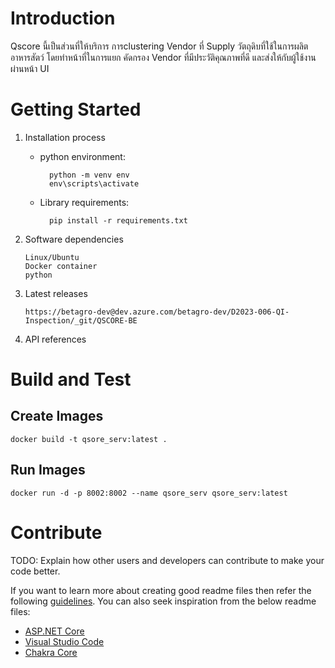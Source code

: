 # Introduction 
Qscore นี้เป็นส่วนที่ให้บริการ การclustering Vendor ที่ Supply วัตถุดิบที่ใช้ในการผลิตอาหารสัตว์ โดยทำหน้าที่ในการแยก คัดกรอง Vendor ที่มีประวัติคุณภาพที่ดี และส่งให้กับผู้ใช้งานผ่านหน้า UI

# Getting Started
1.	Installation process
    
    - python environment:

            python -m venv env
            env\scripts\activate

    - Library requirements:

            pip install -r requirements.txt

2.	Software dependencies

        Linux/Ubuntu
        Docker container
        python

3.	Latest releases

        https://betagro-dev@dev.azure.com/betagro-dev/D2023-006-QI-Inspection/_git/QSCORE-BE

4.	API references

# Build and Test

## Create Images

    docker build -t qsore_serv:latest .

## Run Images

    docker run -d -p 8002:8002 --name qsore_serv qsore_serv:latest


# Contribute
TODO: Explain how other users and developers can contribute to make your code better. 

If you want to learn more about creating good readme files then refer the following [guidelines](https://docs.microsoft.com/en-us/azure/devops/repos/git/create-a-readme?view=azure-devops). You can also seek inspiration from the below readme files:
- [ASP.NET Core](https://github.com/aspnet/Home)
- [Visual Studio Code](https://github.com/Microsoft/vscode)
- [Chakra Core](https://github.com/Microsoft/ChakraCore)